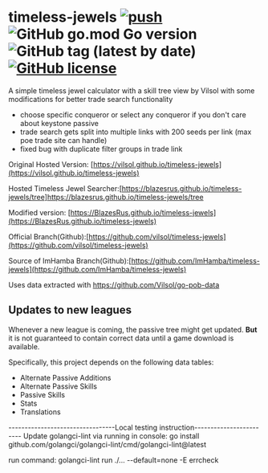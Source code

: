 # timeless-jewels [![push](https://github.com/BlazesRus/timeless-jewels/actions/workflows/push.yml/badge.svg)](https://github.com/BlazesRus/timeless-jewels/actions/workflows/push.yaml) ![GitHub go.mod Go version](https://img.shields.io/github/go-mod/go-version/vilsol/timeless-jewels) ![GitHub tag (latest by date)](https://img.shields.io/github/v/tag/vilsol/timeless-jewels) [![GitHub license](https://img.shields.io/github/license/Vilsol/timeless-jewels)](https://github.com/BlazesRus/timeless-jewels/blob/master/LICENSE)

A simple timeless jewel calculator with a skill tree view by Vilsol
with some modifications for better trade search functionality
- choose specific conqueror or select any conqueror if you don't care about keystone passive
- trade search gets split into multiple links with 200 seeds per link (max poe trade site can handle)
- fixed bug with duplicate filter groups in trade link

Original Hosted Version: [https://vilsol.github.io/timeless-jewels](https://vilsol.github.io/timeless-jewels)

Hosted Timeless Jewel Searcher:[https://blazesrus.github.io/timeless-jewels/tree]https://blazesrus.github.io/timeless-jewels/tree

Modified version: [https://BlazesRus.github.io/timeless-jewels](https://BlazesRus.github.io/timeless-jewels)

Official Branch(Github):[https://github.com/vilsol/timeless-jewels](https://github.com/vilsol/timeless-jewels)

Source of ImHamba Branch(Github):[https://github.com/ImHamba/timeless-jewels](https://github.com/ImHamba/timeless-jewels)

Uses data extracted with https://github.com/Vilsol/go-pob-data

## Updates to new leagues

Whenever a new league is coming, the passive tree might get updated.
**But** it is not guaranteed to contain correct data until a game download is available.

Specifically, this project depends on the following data tables:

* Alternate Passive Additions
* Alternate Passive Skills
* Passive Skills
* Stats
* Translations

---------------------------------Local testing instruction------------------------
Update golangci-lint via running in console:
go install github.com/golangci/golangci-lint/cmd/golangci-lint@latest

run command:
golangci-lint run ./... --default=none -E errcheck